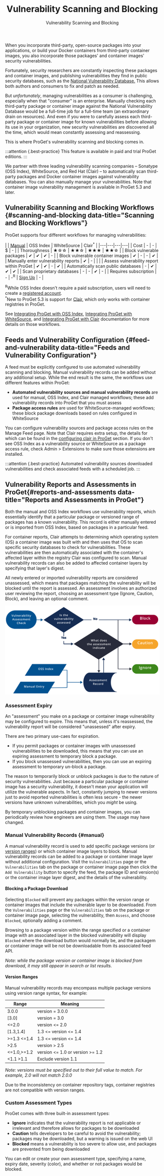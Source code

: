﻿---
title: Vulnerability Scanning and Blocking
subtitle: Vulnerability Scanning and Blocking
sequence: 100
keywords: proget, vulnerabilities
display-child-topics: false
show-headings-in-nav: true
---

When you incorporate third-party, open-source packages into your applications, or build your Docker containers from third-party container images, you also incorporate those packages' and container images' security vulnerabilities.

Fortunately, security researchers are constantly inspecting these packages and container images, and publishing vulnerabilities they find in public security databases, such as the [National Vulnerability Database.](https://nvd.nist.gov/) This allows both authors and consumers to fix and patch as needed.

But *unfortunately*, managing vulnerabilities as a consumer is challenging, especially when that "consumer" is an enterprise. Manually checking each third-party package or container image against the National Vulnerability Database would be a full-time job for a full-time team (an extraordinary drain on resources). And even if you were to carefully assess each third-party package or container image for known vulnerabilities before allowing its use in your organization, new security vulnerabilities are discovered all the time, which would mean constantly assessing and reassessing.

This is where ProGet's vulnerability scanning and blocking comes in.

:::attention {.best-practice}
This feature is available in paid and trial ProGet editions.
:::

We partner with three leading vulnerability scanning companies – Sonatype (OSS Index), WhiteSource, and Red Hat (Clair)  – to automatically scan third-party packages and Docker container images against vulnerability databases. You can also manually manage your vulnerabilities. Note that container image vulnerability management is available in ProGet 5.3 and later.

## Vulnerability Scanning and Blocking Workflows {#scanning-and-blocking data-title="Scanning and Blocking Workflows"}

ProGet supports four different workflows for managing vulnerabilities:

|  | [Manual](#manual) | OSS Index | WhiteSource | Clair<sup>*</sup> |
|---|---|---|---|
| Cost                                      | - | - | $ | - |
| Thoroughness                              | ★☆☆ | ★★☆ | ★★★ | ★★☆ |
| Block vulnerable packages                 | ✔ | ✔ | ✔ | - |
| Block vulnerable container images         | ✔ | - | - | ✔ |
| Manually enter vulnerability reports      | ✔ | -  |   | |
| Assess vulnerability report within ProGet | ✔ | ✔ | - | ✔ |
| Automatically scan public databases       | - | ✔ | ✔ | ✔ |
| Scan proprietary databases                | - | - | ✔ | - |
| Requires subscription                     | - | -<sup>R</sup> | [Sign Up](https://www.whitesourcesoftware.com/trial3/)  | - |


<sup>R</sup>While OSS Index doesn't require a paid subscription, users will need to create a [registered account](https://ossindex.sonatype.org/ ).<br/>
<sup>*</sup>New to ProGet 5.3 is support for [Clair](/docs/proget/compliance/clair), which only works with container registries in ProGet.

See [Integrating ProGet with OSS Index](/docs/proget/compliance/vulnerabilities/vor), [Integrating ProGet with WhiteSource](/docs/proget/compliance/whitesource), and [Integrating ProGet with Clair](/docs/proget/compliance/clair) documentation for more details on those workflows.


## Feeds and Vulnerability Configuration {#feed-and-vulnerability data-title="Feeds and Vulnerability Configuration"}

A feed must be explicitly configured to use automated vulnerability scanning and blocking. Manual vulnerability records can be added without any additional setup.  While the end result is the same, the workflows use different features within ProGet:

*   **Automated vulnerability sources and manual vulnerability records** are used for manual, OSS Index, and Clair managed workflows; these add vulnerability records into ProGet that you must assess
*   **Package access rules** are used for WhiteSource-managed workflows; these block package downloads based on rules configured in WhiteSource

You can configure vulnerability sources and package access rules on the Manage Feed page. Note that Clair requires extra setup, the details for which can be found in the [configuring clair in ProGet](/docs/proget/compliance/clair#configureproget) section. If you don't see OSS Index as a vulnerability source or WhiteSource as a package access rule, check Admin > Extensions to make sure those extensions are installed.

:::attention {.best-practice}
Automated vulnerability sources downloaded vulnerabilities and check associated feeds with a scheduled job. 
:::

## Vulnerability Reports and Assessments in ProGet{#reports-and-assessments data-title="Reports and Assessments in ProGet"}

Both the manual and OSS Index workflows use vulnerability reports, which essentially identify that a particular package or versioned range of packages has a known vulnerability. This record is either manually entered or is imported from OSS Index, based on packages in a particular feed.

For container reports, Clair attempts to determining which operating system (OS) a container image was built with and then uses that OS to scan specific security databases to check for vulnerabilities. These vulnerabilities are then automatically associated with the container's affected layer within the registry Clair was configured to scan.  Manual vulnerability records can also be added to affected container layers by specifying that layer's digest.

All newly entered or imported vulnerability reports are considered unassessed, which means that packages matching the vulnerability will be blocked until the report is assessed. An assessment involves an authorized user reviewing the report, choosing an assessment type (Ignore, Caution, Block), and leaving an optional comment.

![Assessment workflow](/resources/documentation/proget/assess-workflow.svg)

### Assessment Expiry

An "assessment" you make on a package or container image vulnerability may be configured to expire. This means that, unless it's reassessed, the vulnerability report will be considered "unassessed" after expiry.

There are two primary use-caes for expiration.
 * If you permit packages or container images with unassessed vulnerabilities to be downloaded, this means that you can use an expiring assessment to temporary block a package.
 * If you block unassessed vulnerabilities, then you can use an expiring assessment to temporary un-block a package.

The reason to temporarily block or unblock packages is due to the nature of security vulnerabilities. Just because a particular package or container image has a security vulnerability, it doesn't mean your application will utilize the vulnerable aspects. In fact, constantly jumping to newer versions just to avoid reported vulnerabilities is often less secure - the newer versions have unknown vulnerabilities, which you *might* be using.

By temporary unblocking packages and container images, you can periodically review how engineers are using them. The usage may have changed.


### Manual Vulnerability Records {#manual}

A manual vulnerability record is used to add specific package versions (or [version ranges](#version-ranges)) or which container image layers to block. Manual vulnerability records can be added to a package or container image layer without additional configuration. Visit the `Vulnerabilities` page or the `Vulnerabilities` tab on the package or container image page then click the `Add Vulnerability` button to specify the feed, the package ID and version(s) or the container image layer digest, and the details of the vulnerability.

#### Blocking a Package Download

Selecting `Blocked` will prevent any packages within the version range or container images that include the vulnerable layer to be downloaded. From the `Vulnerabilities` page or the `Vulnerabilities` tab on the package or container image page, selecting the vulnerability, then `Assess`, and choose `Blocked`, optionally adding a comment.

Browsing to a package version within the range specified or a container image with an associated layer in the blocked vulnerability will display `Blocked` where the download button would normally be, and the packagem or container image will be not be downloadable from its associated feed API.

_Note: while the package version or container image is blocked from download, it may still appear in search or list results._

#### Version Ranges 

Manual vulnerability records may encompass multiple package versions using version range syntax, for example:

| Range         | Meaning                                       |
|---            |---                                            |
| 3.0.0	        | version = 3.0.0                               |
| [3.0]     	| version = 3.0                                 |
| <=2.0 	    | version <= 2.0                                |
| [1.3,1.4]	    | 1.3 <= version <= 1.4                         |
| >=1.3 <=1.4   | 1.3 <= version <= 1.4                         |
| >2.5          | version > 2.5                                 |
| <=1.0,>=1.2	| version <= 1.0 or version >= 1.2              |
| <1.1 >1.1 	| Exclude version 1.1                           |

_Note: versions must be specified out to their full value to match. For example, 2.0 will *not* match 2.0.0_

Due to the inconsistency on container repository tags, container registries are not compatible with version ranges.

### Custom Assessment Types

ProGet comes with three built-in assessment types:

*   **Ignore** indicates that the vulnerability report is not applicable or irrelevant and therefore allows for packages to be downloaded
*   **Caution** tells developers to be careful to avoid the vulnerability; packages may be downloaded, but a warning is issued on the web UI
*   **Blocked** means a vulnerability is too severe to allow use, and packages are prevented from being downloaded

You can edit or create your own assessment type, specifying a name, expiry date, severity (color), and whether or not packages would be blocked.
